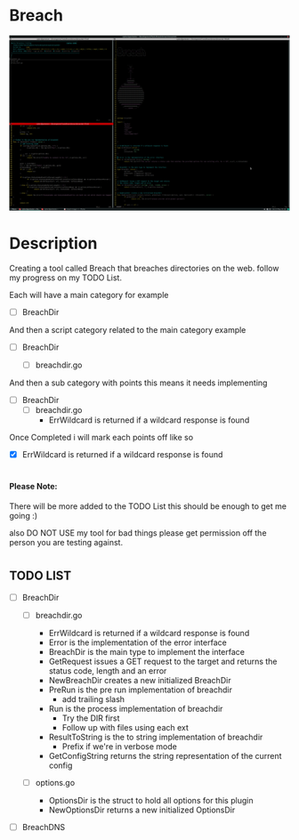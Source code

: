 # Breach


![](ScreenShot/breach.png)

# Description

Creating a tool called Breach that breaches directories on the web. follow my progress on my TODO List.

Each will have a main category for example 

* [ ] BreachDir

And then a script category related to the main category example


* [ ] BreachDir
	* [ ] breachdir.go


And then a sub category with points this means it needs implementing 

* [ ] BreachDir
	* [ ] breachdir.go
		* ErrWildcard is returned if a wildcard response is found

Once Completed i will mark each points off like so

* [x] ErrWildcard is returned if a wildcard response is found


#
#### Please Note:

There will be more added to the TODO List this should be enough to get me going :)

also DO NOT USE my tool for bad things please get permission off the person you are testing against.



#

## TODO LIST

* [ ] BreachDir
	* [ ] breachdir.go
		* ErrWildcard is returned if a wildcard response is found
		* Error is the implementation of the error interface
		* BreachDir is the main type to implement the interface
		* GetRequest issues a GET request to the target and returns
 the status code, length and an error
		* NewBreachDir creates a new initialized BreachDir
		* PreRun is the pre run implementation of breachdir
			* add trailing slash
		* Run is the process implementation of breachdir
			* Try the DIR first
			* Follow up with files using each ext
		* ResultToString is the to string implementation of breachdir
			* Prefix if we're in verbose mode
		* GetConfigString returns the string representation of the current config

	 * [ ] options.go
		* OptionsDir is the struct to hold all options for this plugin
		* NewOptionsDir returns a new initialized OptionsDir

* [ ] BreachDNS 

